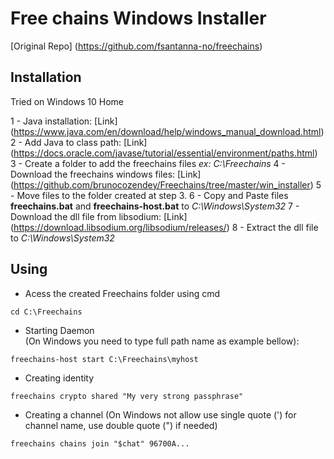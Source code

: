 # Free chains Windows Installer 

[Original Repo] (https://github.com/fsantanna-no/freechains) 

## Installation 

Tried on Windows 10 Home

1 - Java installation: [Link] (https://www.java.com/en/download/help/windows_manual_download.html)
2 - Add Java to class path: [Link] (https://docs.oracle.com/javase/tutorial/essential/environment/paths.html)
3 - Create a folder to add the freechains files *ex: C:\Freechains*
4 - Download the freechains windows files: [Link] (https://github.com/brunocozendey/Freechains/tree/master/win_installer)
5 - Move files to the folder created at step 3. 
6 - Copy and Paste files **freechains.bat** and **freechains-host.bat** to *C:\Windows\System32*
7 - Download the dll file from libsodium: [Link] (https://download.libsodium.org/libsodium/releases/)
8 - Extract the dll file to *C:\Windows\System32*

## Using

- Acess the created Freechains folder using cmd 
```
cd C:\Freechains
```

- Starting Daemon  
(On Windows you need to type full path name as example bellow): 
```
freechains-host start C:\Freechains\myhost 
```
- Creating identity
```
freechains crypto shared "My very strong passphrase" 
```

- Creating a channel
(On Windows not allow use single quote (') for channel name, use double quote (") if needed) 
```
freechains chains join "$chat" 96700A...
```
